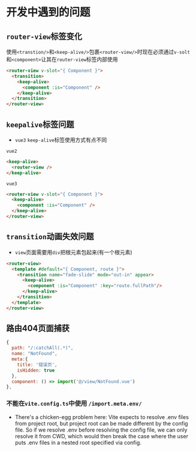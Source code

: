 # 开发中遇到的问题


## `router-view`标签变化
使用`<transtion/>`和`<keep-alive/>`包裹`<router-view/>`时现在必须通过`v-solt`和`<component>`让其在`router-view`标签内部使用
```html
<router-view v-slot="{ Component }">
  <transition>
    <keep-alive>
      <component :is="Component" />
    </keep-alive>
  </transition>
</router-view>
```

## `keepalive`标签问题
* `vue3` `keep-alive`标签使用方式有点不同

`vue2`
```html
<keep-alive>
  <router-view />
</keep-alive>
```
`vue3`
```html
<router-view v-slot="{ Component }">
  <keep-alive>
    <component :is="Component" />
  </keep-alive>
</router-view>
```

## `transition`动画失效问题
* `view`页面需要用`div`把根元素包起来(有一个根元素)
```html
<router-view>
  <template #default="{ Component, route }">
    <transition name="fade-slide" mode="out-in" appear>
      <keep-alive>
        <component :is="Component" :key="route.fullPath"/>
      </keep-alive>
    </transition>
  </template>
</router-view>
```

## 路由404页面捕获
```js
{
  path: "/:catchAll(.*)",
  name: "NotFound",
  meta:{
    title: '错误页',
    isHidden: true
  },
  component: () => import('@/view/NotFound.vue')
},
```
### 不能在`vite.config.ts`中使用 `/import.meta.env/`
* There's a chicken-egg problem here: Vite expects to resolve .env files from project root, but project root can be made different by the config file.
So if we resolve .env before resolving the config file, we can only resolve it from CWD, which would then break the case where the user puts .env files in a nested root specified via config.